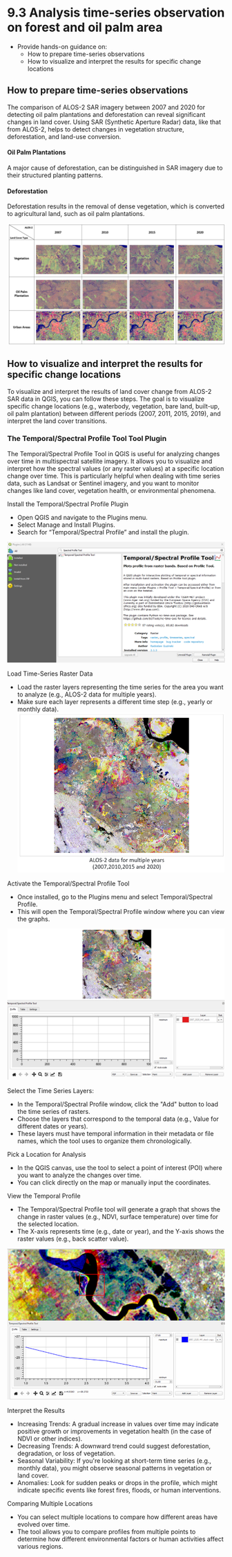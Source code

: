 # 9.3 Analysis time-series observation on forest and oil palm area

- Provide hands-on guidance on:
    - How to prepare time-series observations
    - How to visualize and interpret the results for specific change locations



## How to prepare time-series observations


The comparison of ALOS-2 SAR imagery between 2007 and 2020 for detecting oil palm plantations and deforestation can reveal significant changes in land cover. Using SAR (Synthetic Aperture Radar) data, like that from ALOS-2, helps to detect changes in vegetation structure, deforestation, and land-use conversion.

#### Oil Palm Plantations
A major cause of deforestation, can be distinguished in SAR imagery due to their structured planting patterns.

#### Deforestation
Deforestation results in the removal of dense vegetation, which is converted to agricultural land, such as oil palm plantations.

![alt text](image-17.png)

## How to visualize and interpret the results for specific change locations

To visualize and interpret the results of land cover change from ALOS-2 SAR data in QGIS, you can follow these steps. 
The goal is to visualize specific change locations (e.g., waterbody, vegetation, bare land, built-up, oil palm plantation) between different periods (2007, 2011, 2015, 2019), and interpret the land cover transitions.

### The Temporal/Spectral Profile Tool Tool Plugin 
The Temporal/Spectral Profile Tool in QGIS is useful for analyzing changes over time in multispectral satellite imagery. It allows you to visualize and interpret how the spectral values (or any raster values) at a specific location change over time. This is particularly helpful when dealing with time series data, such as Landsat or Sentinel imagery, and you want to monitor changes like land cover,  vegetation health, or environmental phenomena.


Install the Temporal/Spectral Profile Plugin

- Open QGIS and navigate to the Plugins menu.
- Select Manage and Install Plugins.
- Search for “Temporal/Spectral Profile” and install the plugin.

![alt text](image-28.png)


Load Time-Series Raster Data

- Load the raster layers representing the time series for the area you want to analyze (e.g., ALOS-2 data for multiple years).
- Make sure each layer represents a different time step (e.g., yearly or monthly data).
![alt text](image-29.png)

Activate the Temporal/Spectral Profile Tool

- Once installed, go to the Plugins menu and select Temporal/Spectral Profile.
- This will open the Temporal/Spectral Profile window where you can view the graphs.

![alt text](image-32.png)

Select the Time Series Layers:

- In the Temporal/Spectral Profile window, click the "Add" button to load the time series of rasters.
- Choose the layers that correspond to the temporal data (e.g., Value for different dates or years).
- These layers must have temporal information in their metadata or file names, which the tool uses to organize them chronologically.

Pick a Location for Analysis

- In the QGIS canvas, use the tool to select a point of interest (POI) where you want to analyze the changes over time.
- You can click directly on the map or manually input the coordinates.

View the Temporal Profile

- The Temporal/Spectral Profile tool will generate a graph that shows the change in raster values (e.g., NDVI, surface temperature) over time for the selected location.
- The X-axis represents time (e.g., date or year), and the Y-axis shows the raster values (e.g., back scatter value).

![alt text](image-31.png)

Interpret the Results

- Increasing Trends: A gradual increase in values over time may indicate positive growth or improvements in vegetation health (in the case of NDVI or other indices).
- Decreasing Trends: A downward trend could suggest deforestation, degradation, or loss of vegetation.
- Seasonal Variability: If you're looking at short-term time series (e.g., monthly data), you might observe seasonal patterns in vegetation or land cover.
- Anomalies: Look for sudden peaks or drops in the profile, which might indicate specific events like forest fires, floods, or human interventions.

Comparing Multiple Locations

- You can select multiple locations to compare how different areas have evolved over time.
- The tool allows you to compare profiles from multiple points to determine how different environmental factors or human activities affect various regions.